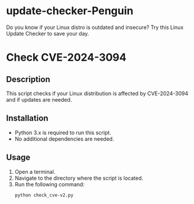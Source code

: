 # update-checker-Penguin
Do you know if your Linux distro is outdated and insecure? Try this Linux Update Checker to save your day.

# Check CVE-2024-3094

## Description
This script checks if your Linux distribution is affected by CVE-2024-3094 and if updates are needed.

## Installation
- Python 3.x is required to run this script.
- No additional dependencies are needed.

## Usage
1. Open a terminal.
2. Navigate to the directory where the script is located.
3. Run the following command:
   ```bash
   python check_cve-v2.py
